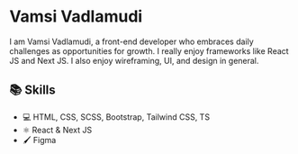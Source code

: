 # Vamsi Vadlamudi
I am Vamsi Vadlamudi, a front-end developer who embraces daily challenges as opportunities for growth. I really enjoy frameworks like React JS and Next JS. I also enjoy wireframing, UI, and design in general.

## 📚 Skills
* 💻 HTML, CSS, SCSS, Bootstrap, Tailwind CSS, TS
* ⚛ React & Next JS
* 🖌 Figma
